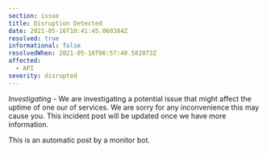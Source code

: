 ```yaml
---
section: issue
title: Disruption Detected
date: 2021-05-16T10:41:45.060384Z
resolved: true
informational: false
resolvedWhen: 2021-05-16T06:57:40.582073Z
affected:
  - API
severity: disrupted
---
```

*Investigating* - We are investigating a potential issue that might affect the uptime of one our of services. We are sorry for any inconvenience this may cause you. This incident post will be updated once we have more information.

This is an automatic post by a monitor bot.
        